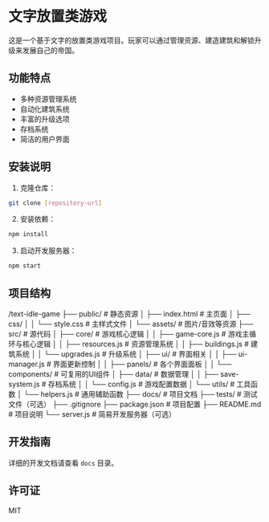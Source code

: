 # 文字放置类游戏

这是一个基于文字的放置类游戏项目。玩家可以通过管理资源、建造建筑和解锁升级来发展自己的帝国。

## 功能特点

- 多种资源管理系统
- 自动化建筑系统
- 丰富的升级选项
- 存档系统
- 简洁的用户界面

## 安装说明

1. 克隆仓库：
```bash
git clone [repository-url]
```

2. 安装依赖：
```bash
npm install
```

3. 启动开发服务器：
```bash
npm start
```

## 项目结构

/text-idle-game
├── public/            # 静态资源
│   ├── index.html     # 主页面
│   ├── css/
│   │   └── style.css  # 主样式文件
│   └── assets/        # 图片/音效等资源
├── src/               # 源代码
│   ├── core/          # 游戏核心逻辑
│   │   ├── game-core.js   # 游戏主循环与核心逻辑
│   │   ├── resources.js   # 资源管理系统
│   │   ├── buildings.js   # 建筑系统
│   │   └── upgrades.js    # 升级系统
│   ├── ui/            # 界面相关
│   │   ├── ui-manager.js  # 界面更新控制
│   │   ├── panels/        # 各个界面面板
│   │   └── components/    # 可复用的UI组件
│   ├── data/          # 数据管理
│   │   ├── save-system.js # 存档系统
│   │   └── config.js      # 游戏配置数据
│   └── utils/         # 工具函数
│       └── helpers.js     # 通用辅助函数
├── docs/              # 项目文档
├── tests/             # 测试文件（可选）
├── .gitignore
├── package.json       # 项目配置
├── README.md          # 项目说明
└── server.js          # 简易开发服务器（可选）

## 开发指南

详细的开发文档请查看 `docs` 目录。

## 许可证

MIT 